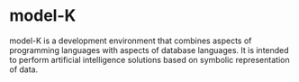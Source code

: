 # model-K
model-K is a development environment that combines aspects of programming languages with aspects of database languages. It is intended to perform artificial intelligence solutions based on symbolic representation of data.
